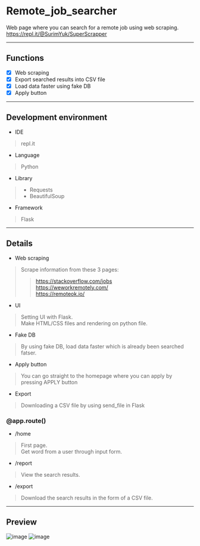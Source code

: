 # Remote_job_searcher
Web page where you can search for a remote job using web scraping.
https://repl.it/@SurimYuk/SuperScrapper

--------
## Functions
- [x] Web scraping
- [x] Export searched results into CSV file
- [x] Load data faster using fake DB
- [x] Apply button

--------
## Development environment
- IDE
> repl.it
- Language
> Python
- Library
> - Requests
> - BeautifulSoup
- Framework
> Flask

--------
## Details
- Web scraping
> Scrape information from these 3 pages:<br>
>> https://stackoverflow.com/jobs<br>
>> https://weworkremotely.com/<br>
>> https://remoteok.io/
- UI
> Setting UI with Flask.<br>
> Make HTML/CSS files and rendering on python file.
- Fake DB
> By using fake DB, load data faster which is already been searched fatser.
- Apply button
> You can go straight to the homepage where you can apply by pressing APPLY button
- Export
> Downloading a CSV file by using send_file in Flask

### @app.route()
- /home
> First page.<br>
> Get word from a user through input form.
- /report
> View the search results.<br>
- /export
> Download the search results in the form of a CSV file.

--------
## Preview
![image](https://user-images.githubusercontent.com/33217962/92355401-1a8dc400-f11f-11ea-916d-55466eecbd29.png)
![image](https://user-images.githubusercontent.com/33217962/92355375-0b0e7b00-f11f-11ea-9ad4-5ad67a810b47.png)
